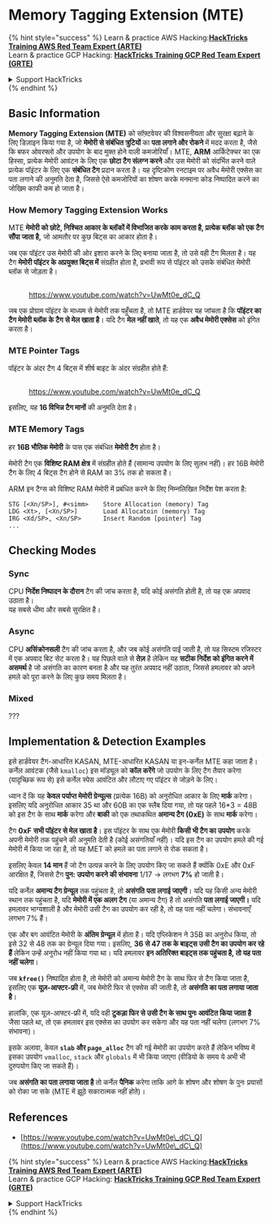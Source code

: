# Memory Tagging Extension (MTE)

{% hint style="success" %}
Learn & practice AWS Hacking:<img src="/.gitbook/assets/arte.png" alt="" data-size="line">[**HackTricks Training AWS Red Team Expert (ARTE)**](https://training.hacktricks.xyz/courses/arte)<img src="/.gitbook/assets/arte.png" alt="" data-size="line">\
Learn & practice GCP Hacking: <img src="/.gitbook/assets/grte.png" alt="" data-size="line">[**HackTricks Training GCP Red Team Expert (GRTE)**<img src="/.gitbook/assets/grte.png" alt="" data-size="line">](https://training.hacktricks.xyz/courses/grte)

<details>

<summary>Support HackTricks</summary>

* Check the [**subscription plans**](https://github.com/sponsors/carlospolop)!
* **Join the** 💬 [**Discord group**](https://discord.gg/hRep4RUj7f) or the [**telegram group**](https://t.me/peass) or **follow** us on **Twitter** 🐦 [**@hacktricks\_live**](https://twitter.com/hacktricks\_live)**.**
* **Share hacking tricks by submitting PRs to the** [**HackTricks**](https://github.com/carlospolop/hacktricks) and [**HackTricks Cloud**](https://github.com/carlospolop/hacktricks-cloud) github repos.

</details>
{% endhint %}

## Basic Information

**Memory Tagging Extension (MTE)** को सॉफ़्टवेयर की विश्वसनीयता और सुरक्षा बढ़ाने के लिए डिज़ाइन किया गया है, जो **मेमोरी से संबंधित त्रुटियों** का **पता लगाने और रोकने** में मदद करता है, जैसे कि बफर ओवरफ्लो और उपयोग के बाद मुक्त होने वाली कमजोरियाँ। MTE, **ARM** आर्किटेक्चर का एक हिस्सा, प्रत्येक मेमोरी आवंटन के लिए एक **छोटा टैग संलग्न करने** और उस मेमोरी को संदर्भित करने वाले प्रत्येक पॉइंटर के लिए एक **संबंधित टैग** प्रदान करता है। यह दृष्टिकोण रनटाइम पर अवैध मेमोरी एक्सेस का पता लगाने की अनुमति देता है, जिससे ऐसे कमजोरियों का शोषण करके मनमाना कोड निष्पादित करने का जोखिम काफी कम हो जाता है।

### **How Memory Tagging Extension Works**

MTE **मेमोरी को छोटे, निश्चित आकार के ब्लॉकों में विभाजित करके काम करता है, प्रत्येक ब्लॉक को एक टैग सौंपा जाता है,** जो आमतौर पर कुछ बिट्स का आकार होता है।&#x20;

जब एक पॉइंटर उस मेमोरी की ओर इशारा करने के लिए बनाया जाता है, तो उसे वही टैग मिलता है। यह टैग **मेमोरी पॉइंटर के अप्रयुक्त बिट्स में** संग्रहीत होता है, प्रभावी रूप से पॉइंटर को उसके संबंधित मेमोरी ब्लॉक से जोड़ता है।

<figure><img src="../../.gitbook/assets/image (1202).png" alt=""><figcaption><p><a href="https://www.youtube.com/watch?v=UwMt0e_dC_Q">https://www.youtube.com/watch?v=UwMt0e_dC_Q</a></p></figcaption></figure>

जब एक प्रोग्राम पॉइंटर के माध्यम से मेमोरी तक पहुँचता है, तो MTE हार्डवेयर यह जांचता है कि **पॉइंटर का टैग मेमोरी ब्लॉक के टैग से मेल खाता है**। यदि टैग **मेल नहीं खाते**, तो यह एक **अवैध मेमोरी एक्सेस** को इंगित करता है।

### MTE Pointer Tags

पॉइंटर के अंदर टैग 4 बिट्स में शीर्ष बाइट के अंदर संग्रहीत होते हैं:

<figure><img src="../../.gitbook/assets/image (1203).png" alt=""><figcaption><p><a href="https://www.youtube.com/watch?v=UwMt0e_dC_Q">https://www.youtube.com/watch?v=UwMt0e_dC_Q</a></p></figcaption></figure>

इसलिए, यह **16 विभिन्न टैग मानों** की अनुमति देता है।

### MTE Memory Tags

हर **16B भौतिक मेमोरी** के पास एक संबंधित **मेमोरी टैग** होता है।

मेमोरी टैग एक **विशिष्ट RAM क्षेत्र** में संग्रहीत होते हैं (सामान्य उपयोग के लिए सुलभ नहीं)। हर 16B मेमोरी टैग के लिए 4 बिट्स टैग होने से RAM का 3% तक हो सकता है।

ARM इन टैग्स को विशिष्ट RAM मेमोरी में प्रबंधित करने के लिए निम्नलिखित निर्देश पेश करता है:
```
STG [<Xn/SP>], #<simm>    Store Allocation (memory) Tag
LDG <Xt>, [<Xn/SP>]       Load Allocatoin (memory) Tag
IRG <Xd/SP>, <Xn/SP>      Insert Random [pointer] Tag
...
```
## Checking Modes

### Sync

CPU **निर्देश निष्पादन के दौरान** टैग की जांच करता है, यदि कोई असंगति होती है, तो यह एक अपवाद उठाता है।\
यह सबसे धीमा और सबसे सुरक्षित है।

### Async

CPU **असिंक्रोनसली** टैग की जांच करता है, और जब कोई असंगति पाई जाती है, तो यह सिस्टम रजिस्टर में एक अपवाद बिट सेट करता है। यह पिछले वाले से **तेज़** है लेकिन यह **सटीक निर्देश को इंगित करने में असमर्थ** है जो असंगति का कारण बनता है और यह तुरंत अपवाद नहीं उठाता, जिससे हमलावर को अपने हमले को पूरा करने के लिए कुछ समय मिलता है।

### Mixed

???

## Implementation & Detection Examples

इसे हार्डवेयर टैग-आधारित KASAN, MTE-आधारित KASAN या इन-कर्नेल MTE कहा जाता है।\
कर्नेल आवंटक (जैसे `kmalloc`) इस मॉड्यूल को **कॉल करेंगे** जो उपयोग के लिए टैग तैयार करेगा (यादृच्छिक रूप से) इसे कर्नेल स्पेस आवंटित और लौटाए गए पॉइंटर से जोड़ने के लिए।

ध्यान दें कि यह **केवल पर्याप्त मेमोरी ग्रेन्यूल्स** (प्रत्येक 16B) को अनुरोधित आकार के लिए **मार्क** करेगा। इसलिए यदि अनुरोधित आकार 35 था और 60B का एक स्लैब दिया गया, तो यह पहले 16\*3 = 48B को इस टैग के साथ **मार्क** करेगा और **बाकी** को एक तथाकथित **अमान्य टैग (0xE)** के साथ **मार्क** करेगा।

टैग **0xF** **सभी पॉइंटर से मेल खाता है**। इस पॉइंटर के साथ एक मेमोरी **किसी भी टैग का उपयोग** करके अपनी मेमोरी तक पहुंचने की अनुमति देती है (कोई असंगतियाँ नहीं)। यदि इस टैग का उपयोग हमले की गई मेमोरी में किया जा रहा है, तो यह MET को हमले का पता लगाने से रोक सकता है।

इसलिए केवल **14 मान** हैं जो टैग उत्पन्न करने के लिए उपयोग किए जा सकते हैं क्योंकि 0xE और 0xF आरक्षित हैं, जिससे टैग **पुन: उपयोग करने की संभावना** 1/17 -> लगभग **7%** हो जाती है।

यदि कर्नेल **अमान्य टैग ग्रेन्यूल** तक पहुंचता है, तो **असंगति** **पता लगाई जाएगी**। यदि यह किसी अन्य मेमोरी स्थान तक पहुंचता है, यदि **मेमोरी में एक अलग टैग** (या अमान्य टैग) है तो असंगति **पता लगाई जाएगी।** यदि हमलावर भाग्यशाली है और मेमोरी उसी टैग का उपयोग कर रही है, तो यह पता नहीं चलेगा। संभावनाएँ लगभग 7% हैं।

एक और बग आवंटित मेमोरी के **अंतिम ग्रेन्यूल** में होता है। यदि एप्लिकेशन ने 35B का अनुरोध किया, तो इसे 32 से 48 तक का ग्रेन्यूल दिया गया। इसलिए, **36 से 47 तक के बाइट्स उसी टैग का उपयोग कर रहे हैं** लेकिन उन्हें अनुरोध नहीं किया गया था। यदि हमलावर **इन अतिरिक्त बाइट्स तक पहुंचता है, तो यह पता नहीं चलेगा**।

जब **`kfree()`** निष्पादित होता है, तो मेमोरी को अमान्य मेमोरी टैग के साथ फिर से टैग किया जाता है, इसलिए एक **यूज़-आफ्टर-फ्री** में, जब मेमोरी फिर से एक्सेस की जाती है, तो **असंगति का पता लगाया जाता है**।

हालांकि, एक यूज़-आफ्टर-फ्री में, यदि वही **टुकड़ा फिर से उसी टैग के साथ पुनः आवंटित किया जाता है** जैसा पहले था, तो एक हमलावर इस एक्सेस का उपयोग कर सकेगा और यह पता नहीं चलेगा (लगभग 7% संभावना)।

इसके अलावा, केवल **`slab` और `page_alloc`** टैग की गई मेमोरी का उपयोग करते हैं लेकिन भविष्य में इसका उपयोग `vmalloc`, `stack` और `globals` में भी किया जाएगा (वीडियो के समय ये अभी भी दुरुपयोग किए जा सकते हैं)।

जब **असंगति का पता लगाया जाता है** तो कर्नेल **पैनिक** करेगा ताकि आगे के शोषण और शोषण के पुनः प्रयासों को रोका जा सके (MTE में झूठे सकारात्मक नहीं होते)।

## References

* [https://www.youtube.com/watch?v=UwMt0e\_dC\_Q](https://www.youtube.com/watch?v=UwMt0e\_dC\_Q)

{% hint style="success" %}
Learn & practice AWS Hacking:<img src="/.gitbook/assets/arte.png" alt="" data-size="line">[**HackTricks Training AWS Red Team Expert (ARTE)**](https://training.hacktricks.xyz/courses/arte)<img src="/.gitbook/assets/arte.png" alt="" data-size="line">\
Learn & practice GCP Hacking: <img src="/.gitbook/assets/grte.png" alt="" data-size="line">[**HackTricks Training GCP Red Team Expert (GRTE)**<img src="/.gitbook/assets/grte.png" alt="" data-size="line">](https://training.hacktricks.xyz/courses/grte)

<details>

<summary>Support HackTricks</summary>

* Check the [**subscription plans**](https://github.com/sponsors/carlospolop)!
* **Join the** 💬 [**Discord group**](https://discord.gg/hRep4RUj7f) or the [**telegram group**](https://t.me/peass) or **follow** us on **Twitter** 🐦 [**@hacktricks\_live**](https://twitter.com/hacktricks\_live)**.**
* **Share hacking tricks by submitting PRs to the** [**HackTricks**](https://github.com/carlospolop/hacktricks) and [**HackTricks Cloud**](https://github.com/carlospolop/hacktricks-cloud) github repos.

</details>
{% endhint %}
